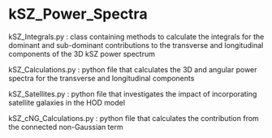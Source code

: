 # kSZ_Power_Spectra

kSZ_Integrals.py : class containing methods to calculate the integrals for the dominant and sub-dominant contributions to the transverse and longitudinal components of the 3D kSZ power spectrum

kSZ_Calculations.py : python file that calculates the 3D and angular power spectra for the transverse and longitudinal components

kSZ_Satellites.py : python file that investigates the impact of incorporating satellite galaxies in the HOD model

kSZ_cNG_Calculations.py : python file that calculates the contribution from the connected non-Gaussian term
